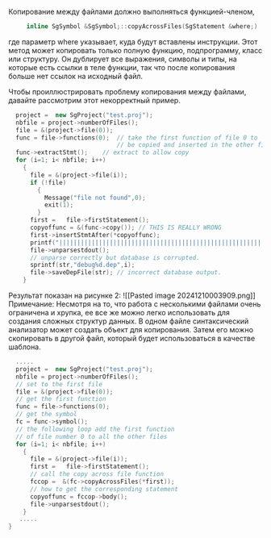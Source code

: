 Копирование между файлами должно выполняться функцией-членом,
```cpp
     inline SgSymbol &SgSymbol;::copyAcrossFiles(SgStatement &where;)
```

где параметр where указывает, куда будут вставлены инструкции. Этот метод может копировать только полную функцию, подпрограмму, класс или структуру. Он дублирует все выражения, символы и типы, на которые есть ссылки в теле функции, так что после копирования больше нет ссылок на исходный файл. 

Чтобы проиллюстрировать проблему копирования между файлами, давайте рассмотрим этот некорректный пример. 
```cpp
  project =  new SgProject("test.proj");
  nbfile = project->numberOfFiles();  
  file = &(project->file(0));
  func = file->functions(0);  // take the first function of file 0 to
                              // be copied and inserted in the other file
  func->extractStmt();    // extract to allow copy
  for (i=1; i< nbfile; i++)
    {
      file = &(project->file(i));
      if (!file)  
        {
          Message("file not found",0);
          exit(1);
        }
      first =   file->firstStatement();
      copyoffunc = &(func->copy()); // THIS IS REALLY WRONG
      first->insertStmtAfter(*copyoffunc);
      printf("|||||||||||||||||||||||||||||||||||||||||||||||||||||||||\n");
      file->unparsestdout();
      // unparse correctly but database is corrupted.
      sprintf(str,"debug%d.dep",i);
      file->saveDepFile(str); // incorrect database output.
    }
```
Результат показан на рисунке 2:
![[Pasted image 20241210003909.png]]
Примечание: Несмотря на то, что работа с несколькими файлами очень ограничена и хрупка, ее все же можно легко использовать для создания сложных структур данных. В одном файле синтаксический анализатор может создать объект для копирования. Затем его можно скопировать в другой файл, который будет использоваться в качестве шаблона.

```cpp
  .....
  project =  new SgProject("test.proj");
  nbfile = project->numberOfFiles();
  // set to the first file
  file = &(project->file(0));
  // get the first function
  func = file->functions(0);
  // get the symbol
  fc = func->symbol();
  // the following loop add the first function
  // of file number 0 to all the other files
  for (i=1; i< nbfile; i++)
    {
      file = &(project->file(i));
      first =   file->firstStatement();
      // call the copy across file function
      fccop =  &(fc->copyAcrossFiles(*first));
      // how to get the corresponding statement
      copyoffunc = fccop->body();
      file->unparsestdout();
    }
   .....
}
```
